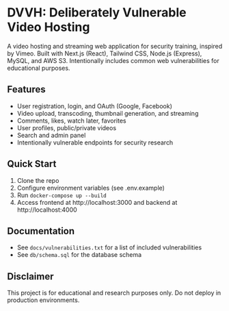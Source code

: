 # DVVH: Deliberately Vulnerable Video Hosting

A video hosting and streaming web application for security training, inspired by Vimeo. Built with Next.js (React), Tailwind CSS, Node.js (Express), MySQL, and AWS S3. Intentionally includes common web vulnerabilities for educational purposes.

## Features
- User registration, login, and OAuth (Google, Facebook)
- Video upload, transcoding, thumbnail generation, and streaming
- Comments, likes, watch later, favorites
- User profiles, public/private videos
- Search and admin panel
- Intentionally vulnerable endpoints for security research

## Quick Start
1. Clone the repo
2. Configure environment variables (see .env.example)
3. Run `docker-compose up --build`
4. Access frontend at http://localhost:3000 and backend at http://localhost:4000

## Documentation
- See `docs/vulnerabilities.txt` for a list of included vulnerabilities
- See `db/schema.sql` for the database schema

## Disclaimer
This project is for educational and research purposes only. Do not deploy in production environments.
